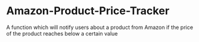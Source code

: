 # Amazon-Product-Price-Tracker
A function which will notify users about a product from Amazon if the price of the product reaches below a certain value
